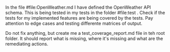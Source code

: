 In the file #file:OpenWeather.md I have defined the OpenWeather API schema. This is being tested in my tests in the folder #file:test . Check if the tests for my implemented features are being covered by the tests. Pay attention to edge cases and testing differente matrices of output.

Do not fix anything, but create me a test_coverage_report.md file in teh root folder. It should report what is missing, where it's missing and what are the remediating actions.